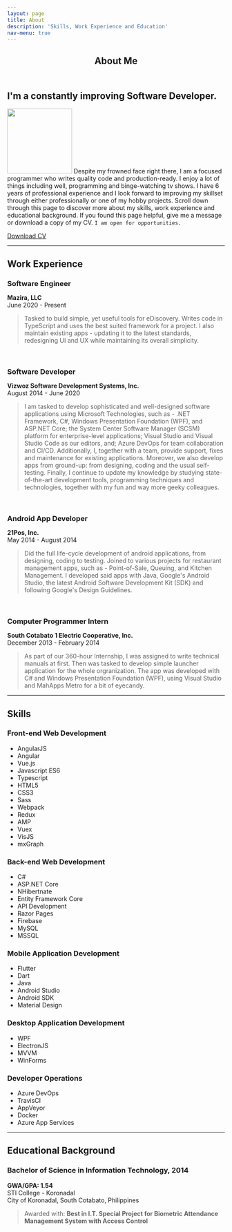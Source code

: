 ```yaml
---
layout: page
title: About
description: 'Skills, Work Experience and Education'
nav-menu: true
---
```


<!-- Main -->
<div id="main" class="alt">

<!-- One -->
<section id="one">
	<div class="inner">
		<header class="major">
			<h1>About Me</h1>
		</header>

<!-- Content -->
<h2 id="content">I'm a constantly improving Software Developer.</h2>
<p><span class="image left"><img style="width: 150px" src="{% link assets/images/portrait.jpg %}" alt="" /></span>
Despite my frowned face right there, I am a focused programmer who writes quality code and production-ready.
I enjoy a lot of things including well, programming and binge-watching tv shows. I have 6 years of professional
experience and I look forward to improving my skillset through either professionally or one of my hobby projects.
Scroll down through this page to discover more about my skills, work experience and educational background. If you found
this page helpful, give me a message or download a copy of my CV. <code>I am open for opportunities.</code></p>

<a href="https://drive.google.com/open?id=1TeUSS_IJo9f_-zNSoCfstka-fK63i8VD"
target="_blank" class="button special">Download CV</a>

<hr class="major" />

<h2>Work Experience</h2>

<h3 style="margin-bottom: 0;">Software Engineer</h3>
<p><b>Mazira, LLC</b> <br />
June 2020 - Present
</p>

<blockquote>Tasked to build simple, yet useful tools for eDiscovery. Writes code in TypeScript and uses the best suited framework for a project. I also maintain 
existing apps - updating it to the latest standards, redesigning UI and UX while maintaining its overall simplicity.
</blockquote>

<br />

<h3 style="margin-bottom: 0;">Software Developer</h3>
<p><b>Vizwoz Software Development Systems, Inc.</b> <br />
August 2014 - June 2020
</p>

<blockquote>I am tasked to develop sophisticated and well-designed software applications using Microsoft Technologies, such as - .NET Framework, C#, Windows Presentation Foundation (WPF), and ASP.NET Core; the System Center Software Manager (SCSM) platform for enterprise-level applications; Visual Studio and Visual Studio Code as our editors, and; Azure DevOps for team collaboration and CI/CD. Additionally, I, together with a team, provide support, fixes and maintenance for existing applications. Moreover, we also develop apps from ground-up: from designing, coding and the usual self-testing. Finally, I continue to update my knowledge by studying state-of-the-art development tools, programming techniques and technologies, together with my fun and way more geeky colleagues.
</blockquote>

<br />

<h3 style="margin-bottom: 0;">Android App Developer</h3>
<p><b>21Pos, Inc.</b> <br />
May 2014 - August 2014
</p>

<blockquote>Did the full life-cycle development of android applications, from designing, coding to testing. Joined to various projects for restaurant management apps, such as - Point-of-Sale, Queuing, and Kitchen Management. I developed said apps with Java, Google's Android Studio, the latest Android Software Development Kit (SDK) and following Google's Design Guidelines.</blockquote>

<br />

<h3 style="margin-bottom: 0;">Computer Programmer Intern</h3>
<p><b>South Cotabato 1 Electric Cooperative, Inc.</b> <br />
December 2013 - February 2014
</p>

<blockquote>As part of our 360-hour Internship, I was assigned to write technical manuals at first. Then was tasked to develop simple launcher application for the whole orgranization. The app was developed with C# and Windows Presentation Foundation (WPF), using Visual Studio and MahApps Metro for a bit of eyecandy.</blockquote>

<hr class="major" />

<h2>Skills</h2>

<h3>Front-end Web Development</h3>

<ul class="actions">
	<li><a class="button special">AngularJS</a></li>
	<li><a class="button special">Angular</a></li>
	<li><a class="button special">Vue.js</a></li>
	<li><a class="button special">Javascript ES6</a></li>
	<li><a class="button special">Typescript</a></li>
	<li><a class="button special">HTML5</a></li>
	<li><a class="button special">CSS3</a></li>
	<li><a class="button special">Sass</a></li>
	<li><a class="button special">Webpack</a></li>
	<li><a class="button special">Redux</a></li>
	<li><a class="button special">AMP</a></li>
	<li><a class="button special">Vuex</a></li>
	<li><a class="button special">VisJS</a></li>
	<li><a class="button special">mxGraph</a></li>
</ul>

<h3>Back-end Web Development</h3>

<ul class="actions">
	<li><a class="button special">C#</a></li>
	<li><a class="button special">ASP.NET Core</a></li>
	<li><a class="button special">NHibertnate</a></li>
	<li><a class="button special">Entity Framework Core</a></li>
	<li><a class="button special">API Development</a></li>
	<li><a class="button special">Razor Pages</a></li>
	<li><a class="button special">Firebase</a></li>
	<li><a class="button special">MySQL</a></li>
	<li><a class="button special">MSSQL</a></li>
</ul>

<h3>Mobile Application Development</h3>

<ul class="actions">
	<li><a class="button special">Flutter</a></li>
	<li><a class="button special">Dart</a></li>
	<li><a class="button special">Java</a></li>
	<li><a class="button special">Android Studio</a></li>
	<li><a class="button special">Android SDK</a></li>
	<li><a class="button special">Material Design</a></li>
</ul>

<h3>Desktop Application Development</h3>

<ul class="actions">
	<li><a class="button special">WPF</a></li>
	<li><a class="button special">ElectronJS</a></li>
	<li><a class="button special">MVVM</a></li>
	<li><a class="button special">WinForms</a></li>
</ul>

<h3>Developer Operations</h3>

<ul class="actions">
	<li><a class="button special">Azure DevOps</a></li>
	<li><a class="button special">TravisCI</a></li>
	<li><a class="button special">AppVeyor</a></li>
	<li><a class="button special">Docker</a></li>
	<li><a class="button special">Azure App Services</a></li>
</ul>

<hr class="major" />

<h2>Educational Background</h2>

<h3>Bachelor of Science in Information Technology, 2014</h3>
<p><b>GWA/GPA: 1.54</b><br/>
STI College - Koronadal<br/>
City of Koronadal, South Cotabato, Philippines
</p>
<blockquote>
Awarded with: <b>Best in I.T. Special Project for Biometric Attendance Management System with Access Control</b>
</blockquote>

</div>
</section>

</div>
